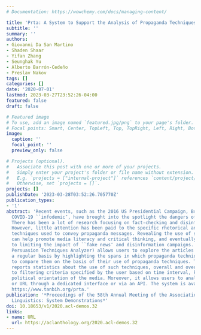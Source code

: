 ```yaml
---
# Documentation: https://wowchemy.com/docs/managing-content/

title: 'Prta: A System to Support the Analysis of Propaganda Techniques in the News'
subtitle: ''
summary: ''
authors:
- Giovanni Da San Martino
- Shaden Shaar
- Yifan Zhang
- Seunghak Yu
- Alberto Barrón-Cedeño
- Preslav Nakov
tags: []
categories: []
date: '2020-07-01'
lastmod: 2023-03-27T23:52:26-04:00
featured: false
draft: false

# Featured image
# To use, add an image named `featured.jpg/png` to your page's folder.
# Focal points: Smart, Center, TopLeft, Top, TopRight, Left, Right, BottomLeft, Bottom, BottomRight.
image:
  caption: ''
  focal_point: ''
  preview_only: false

# Projects (optional).
#   Associate this post with one or more of your projects.
#   Simply enter your project's folder or file name without extension.
#   E.g. `projects = ["internal-project"]` references `content/project/deep-learning/index.md`.
#   Otherwise, set `projects = []`.
projects: []
publishDate: '2023-03-28T03:52:26.705770Z'
publication_types:
- '1'
abstract: 'Recent events, such as the 2016 US Presidential Campaign, Brexit and the
  COVID-19 ``infodemic″, have brought into the spotlight the dangers of online disinformation.
  There has been a lot of research focusing on fact-checking and disinformation detection.
  However, little attention has been paid to the specific rhetorical and psychological
  techniques used to convey propaganda messages. Revealing the use of such techniques
  can help promote media literacy and critical thinking, and eventually contribute
  to limiting the impact of ``fake news″ and disinformation campaigns. Prta (Propaganda
  Persuasion Techniques Analyzer) allows users to explore the articles crawled on
  a regular basis by highlighting the spans in which propaganda techniques occur and
  to compare them on the basis of their use of propaganda techniques. The system further
  reports statistics about the use of such techniques, overall and over time, or according
  to filtering criteria specified by the user based on time interval, keywords, and/or
  political orientation of the media. Moreover, it allows users to analyze any text
  or URL through a dedicated interface or via an API. The system is available online:
  https://www.tanbih.org/prta.'
publication: '*Proceedings of the 58th Annual Meeting of the Association for Computational
  Linguistics: System Demonstrations*'
doi: 10.18653/v1/2020.acl-demos.32
links:
- name: URL
  url: https://aclanthology.org/2020.acl-demos.32
---
```

